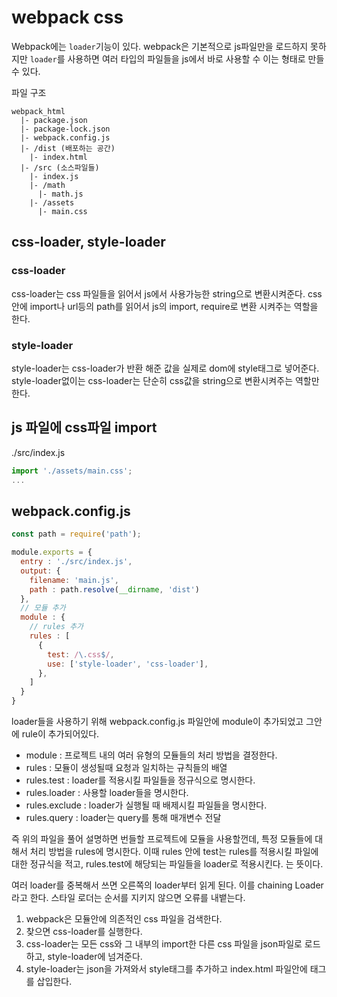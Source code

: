 # webpack css

Webpack에는 `loader`기능이 있다. webpack은 기본적으로 js파일만을 로드하지 못하지만 `loader`를 사용하면 여러 타입의 파일들을 js에서 바로 사용할 수 이는 형태로 만들 수 있다. 

파일 구조
```
webpack_html
  |- package.json
  |- package-lock.json
  |- webpack.config.js
  |- /dist (배포하는 공간)
    |- index.html
  |- /src (소스파일들)
    |- index.js
    |- /math
      |- math.js
    |- /assets
      |- main.css
```

## css-loader, style-loader

### css-loader
css-loader는 css 파일들을 읽어서 js에서 사용가능한 string으로 변환시켜준다. css안에 import나 url등의 path를 읽어서 js의 import, require로 변환 시켜주는 역할을 한다.

### style-loader

style-loader는 css-loader가 반환 해준 값을 실제로 dom에  style태그로 넣어준다. style-loader없이는 css-loader는 단순히 css값을 string으로 변환시켜주는 역할만 한다.

## js 파일에 css파일 import

./src/index.js

```js
import './assets/main.css';
...
```

## webpack.config.js


```js
const path = require('path');

module.exports = {
  entry : './src/index.js',
  output: {
    filename: 'main.js',
    path : path.resolve(__dirname, 'dist')
  },
  // 모듈 추가
  module : {
    // rules 추가
    rules : [
      {
        test: /\.css$/,
        use: ['style-loader', 'css-loader'],
      },
    ]
  }
}
```

loader들을 사용하기 위해 webpack.config.js 파일안에 module이 추가되었고 그안에 rule이 추가되어있다.

* module : 프로젝트 내의 여러 유형의 모듈들의 처리 방법을 결정한다.
* rules : 모듈이 생성될때 요청과 일치하는 규칙들의 배열
* rules.test : loader를 적용시킬 파일들을 정규식으로 명시한다.
* rules.loader : 사용할 loader들을 명시한다.
* rules.exclude : loader가 실행될 때 배제시킬 파일들을 명시한다.
* rules.query : loader는 query를 통해 매개변수 전달

즉 위의 파일을 풀어 설명하면 번들할 프로젝트에 모듈을 사용할껀데, 특정 모듈들에 대해서 처리 방법을 rules에 명시한다. 이때 rules 안에 test는 rules를 적용시킬 파일에 대한 정규식을 적고, rules.test에 해당되는 파일들을 loader로 적용시킨다. 는 뜻이다.

여러 loader를 중복해서 쓰면 오른쪽의 loader부터 읽게 된다. 이를 chaining Loader라고 한다. 스타일 로더는 순서를 지키지 않으면 오류를 내뱉는다.

1. webpack은 모듈안에 의존적인 css 파일을 검색한다.
2. 찾으면 css-loader를 실행한다.
3. css-loader는 모든 css와 그 내부의 import한 다른 css 파일을 json파일로 로드하고, style-loader에 넘겨준다.
4. style-loader는 json을 가져와서 style태그를 추가하고 index.html 파일안에 태그를 삽입한다.